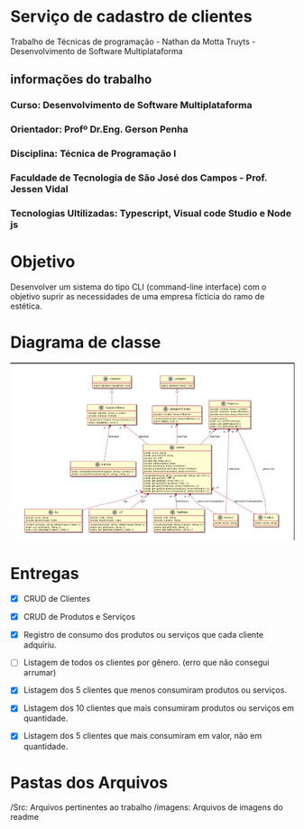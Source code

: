 # Serviço de cadastro de clientes
Trabalho de Técnicas de programação - Nathan da Motta Truyts - Desenvolvimento de Software Multiplataforma

## informações do trabalho
 
 ### Curso: Desenvolvimento de Software Multiplataforma

 ### Orientador: Profº Dr.Eng. Gerson Penha

 ### Disciplina: Técnica de Programação I

 ### Faculdade de Tecnologia de São José dos Campos - Prof. Jessen Vidal
 
 ### Tecnologias Ultilizadas: Typescript, Visual code Studio e Node js
 
 ### 
 
# Objetivo 
Desenvolver um sistema do tipo CLI (command-line interface) com o objetivo suprir as necessidades de uma empresa fícticia do ramo de estética.

# Diagrama de classe
![diagrama-de-classe](https://github.com/Nathtruyts/typescript-crud-dsm/blob/main/Imagens/Diagrama%20de%20classe.png)

# Entregas 

- [x] CRUD de Clientes
- [x] CRUD de Produtos e Serviços
- [x] Registro de consumo dos produtos ou serviços que cada cliente adquiriu.
- [ ] Listagem de todos os clientes por gênero. (erro que não consegui arrumar)
- [x] Listagem dos 5 clientes que menos consumiram produtos ou serviços.
- [x] Listagem dos 10 clientes que mais consumiram produtos ou serviços em quantidade.
- [x] Listagem dos 5 clientes que mais consumiram em valor, não em quantidade.


# Pastas dos Arquivos
/Src: Arquivos pertinentes ao trabalho 
/imagens: Arquivos de imagens do readme
